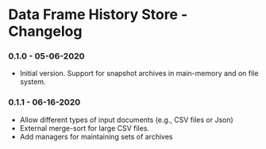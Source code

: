 # Data Frame History Store - Changelog

### 0.1.0 - 05-06-2020

* Initial version. Support for snapshot archives in main-memory and on file system.


### 0.1.1 - 06-16-2020

* Allow different types of input documents (e.g., CSV files or Json)
* External merge-sort for large CSV files.
* Add managers for maintaining sets of archives
